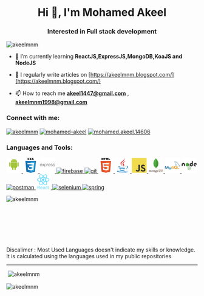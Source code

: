 <h1 align="center">Hi 👋, I'm Mohamed Akeel</h1>
<h3 align="center">Interested in Full stack development</h3>

<p align="left"> <img src="https://komarev.com/ghpvc/?username=akeelmnm&label=Profile%20views&color=0e75b6&style=flat" alt="akeelmnm" /> </p>

- 🌱 I’m currently learning **ReactJS,ExpressJS,MongoDB,KoaJS and NodeJS**

- 📝 I regularly write articles on [https://akeelmnm.blogspot.com/](https://akeelmnm.blogspot.com/)

- 📫 How to reach me **akeel1447@gmail.com** , **akeelmnm1998@gmail.com**

<h3 align="left">Connect with me:</h3>
<p align="left">
<a href="https://twitter.com/akeelmnm" target="blank"><img align="center" src="https://cdn.jsdelivr.net/npm/simple-icons@3.0.1/icons/twitter.svg" alt="akeelmnm" height="30" width="40" /></a>
<a href="https://linkedin.com/in/mohamed-akeel" target="blank"><img align="center" src="https://cdn.jsdelivr.net/npm/simple-icons@3.0.1/icons/linkedin.svg" alt="mohamed-akeel" height="30" width="40" /></a>
<a href="https://fb.com/mohamed.akeel.14606" target="blank"><img align="center" src="https://cdn.jsdelivr.net/npm/simple-icons@3.0.1/icons/facebook.svg" alt="mohamed.akeel.14606" height="30" width="40" /></a>
</p>

<h3 align="left">Languages and Tools:</h3>
<p align="left"> <a href="https://developer.android.com" target="_blank"> <img src="https://raw.githubusercontent.com/devicons/devicon/master/icons/android/android-original-wordmark.svg" alt="android" width="40" height="40"/> </a> <a href="https://www.w3schools.com/css/" target="_blank"> <img src="https://raw.githubusercontent.com/devicons/devicon/master/icons/css3/css3-original-wordmark.svg" alt="css3" width="40" height="40"/> </a> <a href="https://expressjs.com" target="_blank"> <img src="https://raw.githubusercontent.com/devicons/devicon/master/icons/express/express-original-wordmark.svg" alt="express" width="40" height="40"/> </a> <a href="https://firebase.google.com/" target="_blank"> <img src="https://www.vectorlogo.zone/logos/firebase/firebase-icon.svg" alt="firebase" width="40" height="40"/> </a> <a href="https://git-scm.com/" target="_blank"> <img src="https://www.vectorlogo.zone/logos/git-scm/git-scm-icon.svg" alt="git" width="40" height="40"/> </a> <a href="https://www.w3.org/html/" target="_blank"> <img src="https://raw.githubusercontent.com/devicons/devicon/master/icons/html5/html5-original-wordmark.svg" alt="html5" width="40" height="40"/> </a> <a href="https://www.java.com" target="_blank"> <img src="https://raw.githubusercontent.com/devicons/devicon/master/icons/java/java-original.svg" alt="java" width="40" height="40"/> </a> <a href="https://developer.mozilla.org/en-US/docs/Web/JavaScript" target="_blank"> <img src="https://raw.githubusercontent.com/devicons/devicon/master/icons/javascript/javascript-original.svg" alt="javascript" width="40" height="40"/> </a> <a href="https://www.mongodb.com/" target="_blank"> <img src="https://raw.githubusercontent.com/devicons/devicon/master/icons/mongodb/mongodb-original-wordmark.svg" alt="mongodb" width="40" height="40"/> </a> <a href="https://www.mysql.com/" target="_blank"> <img src="https://raw.githubusercontent.com/devicons/devicon/master/icons/mysql/mysql-original-wordmark.svg" alt="mysql" width="40" height="40"/> </a> <a href="https://nodejs.org" target="_blank"> <img src="https://raw.githubusercontent.com/devicons/devicon/master/icons/nodejs/nodejs-original-wordmark.svg" alt="nodejs" width="40" height="40"/> </a> <a href="https://postman.com" target="_blank"> <img src="https://www.vectorlogo.zone/logos/getpostman/getpostman-icon.svg" alt="postman" width="40" height="40"/> </a> <a href="https://reactjs.org/" target="_blank"> <img src="https://raw.githubusercontent.com/devicons/devicon/master/icons/react/react-original-wordmark.svg" alt="react" width="40" height="40"/> </a> <a href="https://www.selenium.dev" target="_blank"> <img src="https://raw.githubusercontent.com/detain/svg-logos/780f25886640cef088af994181646db2f6b1a3f8/svg/selenium-logo.svg" alt="selenium" width="40" height="40"/> </a> <a href="https://spring.io/" target="_blank"> <img src="https://www.vectorlogo.zone/logos/springio/springio-icon.svg" alt="spring" width="40" height="40"/> </a> </p>

<p ><img align="left" src="https://github-readme-stats.vercel.app/api/top-langs?username=akeelmnm&show_icons=true&locale=en&layout=compact" alt="akeelmnm" /></p>
<br><br><br><br><br><br><br>
<div align="left"><p>Discalimer : Most Used Languages doesn't indicate my skills or knowledge. It is calculated using the languages used in my public repositories</p>
</div>
<hr>
<div align="left"><p>&nbsp;<img align="center" src="https://github-readme-stats.vercel.app/api?username=akeelmnm&show_icons=true&locale=en" alt="akeelmnm" /></p></div>

<p><img align="center" src="https://github-readme-streak-stats.herokuapp.com/?user=akeelmnm&" alt="akeelmnm" /></p>
